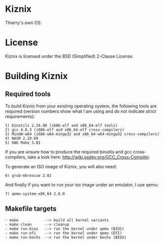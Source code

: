 Kiznix
======

Thierry's own OS.


License
=======

Kiznix is licensed under the BSD (Simplified) 2-Clause License.


Building Kiznix
===============

Required tools
--------------

To build Kiznix from your existing operating system, the following tools are
required (version numbers show what I am using and do not indicate strict
requirements):

    1) binutils 2.24.90 (i686-elf and x86_64-elf tools)
    2) gcc 4.8.3 (i686-elf and x86_64-elf cross-compilers)
    3) MinGW-w64 (i686-w64-mingw32 and x86_64-w64-mingw32 cross-compilers)
    4) NASM 2.10.09
    5) GNU Make 3.81

If you are unsure how to produce the required binutils and gcc cross-compilers,
take a look here: http://wiki.osdev.org/GCC_Cross-Compiler.

To generate an ISO image of Kiznix, you will also need:

    6) grub-mkrescue 2.02

And finally if you want to run your iso image under an emulator, I use qemu:

    7) qemu-system-x86_64 2.0.0


Makefile targets
----------------

    - make            --> build all kernel variants
    - make clean      --> cleanup
    - make run-bios   --> run the kernel under qemu (BIOS)
    - make run-efi    --> run the kernel under qemu (EFI)
    - make run-bochs  --> run the kernel under bochs (BIOS)
